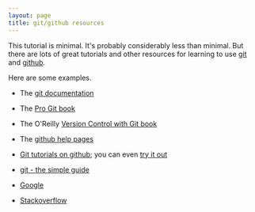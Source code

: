 ```yaml
---
layout: page
title: git/github resources
---
```


This tutorial is minimal.  It's probably considerably less than
minimal.  But there are lots of great tutorials and other resources
for learning to use [git](http://git-scm.com) and
[github](http://github.com).

Here are some examples.

- The [git documentation](http://git-scm.com/documentation)

- The [Pro Git book](http://git-scm.com/book)

- The O'Reilly
  [Version Control with Git book](http://shop.oreilly.com/product/9780596520137.do)
  
- The [github help pages](https://help.github.com/)

- [Git tutorials on github](http://learn.github.com/); you can even
  [try it out](http://try.github.io/levels/1/challenges/1)

- [git - the simple guide](http://rogerdudler.github.io/git-guide/)

- [Google](http://bit.ly/13lFEmG)

- [Stackoverflow](http://stackoverflow.com/questions/tagged/git)

